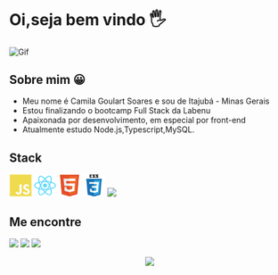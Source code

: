 # Oi,seja bem vindo 🖐

<img align="center" alt="Gif" width="850" height="300" src="https://user-images.githubusercontent.com/85360804/142891183-1c836c68-af28-4071-9594-007c11fc4e5a.jpg">


## Sobre mim 😀

* Meu nome é Camila Goulart Soares e sou de Itajubá - Minas Gerais
* Estou finalizando o bootcamp Full Stack da Labenu
* Apaixonada por desenvolvimento, em especial por front-end
* Atualmente estudo Node.js,Typescript,MySQL.

## Stack

<code><img height="40" src="https://raw.githubusercontent.com/devicons/devicon/master/icons/javascript/javascript-plain.svg"></code>
<code><img height="40" src="https://raw.githubusercontent.com/devicons/devicon/master/icons/react/react-original.svg"></code>
<code><img height="40" src="https://raw.githubusercontent.com/devicons/devicon/master/icons/html5/html5-original.svg"></code>
<code><img height="40" src="https://raw.githubusercontent.com/devicons/devicon/master/icons/css3/css3-original-wordmark.svg"></code>
<code><img height="40" src="https://user-images.githubusercontent.com/85360804/141158960-85bdd01a-4d45-4122-9f06-536d24833f27.png"></code>


## Me encontre 

  <a href="https://www.instagram.com/_camilags/" target="_blank"><img src="https://img.shields.io/badge/-Instagram-%23E4405F?style=for-the-badge&logo=instagram&logoColor=white" target="_blank"></a>
<a href = "mailto:camila.soares19@hotmail.com"><img src="https://img.shields.io/badge/-Gmail-%23333?style=for-the-badge&logo=gmail&logoColor=white" target="_blank"></a>
  <a href="https://www.linkedin.com/in/camilagoulartsoares/" target="_blank">
 <img src="https://img.shields.io/badge/-LinkedIn-%230077B5?style=for-the-badge&logo=linkedin&logoColor=white" target="_blank"></a> 
 

<div img align="center">
<a href="https://github.com/camilagsoares">
<img height="180em" src="https://github-readme-stats.vercel.app/api?username=camilagsoares&show_icons=true&theme=dracula&include_all_commits=true&count_private=true"/>
</div>




